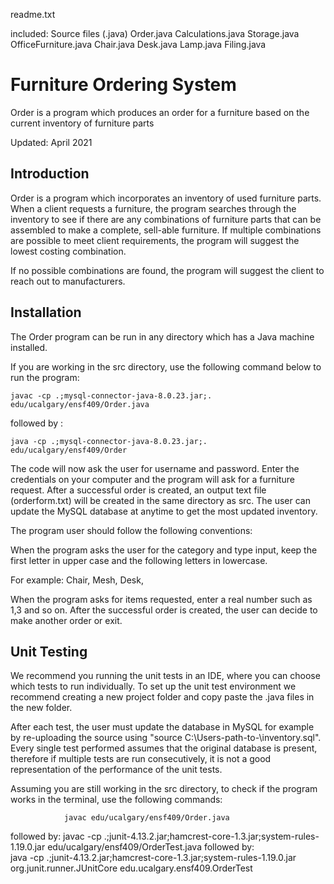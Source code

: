 readme.txt

included:
Source files (.java)
Order.java
Calculations.java
Storage.java
OfficeFurniture.java
Chair.java
Desk.java
Lamp.java
Filing.java


# Furniture Ordering System

Order is a program which produces an order for a furniture based on the current inventory of furniture parts

Updated: April 2021

Introduction
------------

Order is a program which incorporates an inventory of used furniture parts. When a client requests a furniture, the program searches through
the inventory to see if there are any combinations of furniture parts that can be assembled to make a complete, sell-able furniture. If multiple
combinations are possible to meet client requirements, the program will suggest the lowest costing combination.

If no possible combinations are found, the program will suggest the client to reach out to manufacturers.


Installation
-------------------

The Order program can be run in any directory which has a Java machine installed.

If you are working in the src directory, use the following command below to run the program:
```
javac -cp .;mysql-connector-java-8.0.23.jar;. edu/ucalgary/ensf409/Order.java
```
followed by :

```			
java -cp .;mysql-connector-java-8.0.23.jar;. edu/ucalgary/ensf409/Order 
```
				
The code will now ask the user for username and password. Enter the credentials on your computer and the program will ask for a furniture request.
After a successful order is created, an output text file (orderform.txt) will be created in the same directory as src. The user can update 
the MySQL database at anytime to get the most updated inventory.

The program user should follow the following conventions:

When the program asks the user for the category and type input, keep the first letter in upper case and the following letters in lowercase.

For example: Chair, Mesh, Desk, 

When the program asks for items requested, enter a real number such as 1,3 and so on.
After the successful order is created, the user can decide to make another order or exit.

				
Unit Testing
-------------------
We recommend you running the unit tests in an IDE, where you can choose which tests to run individually. To set up the unit test environment
we recommend creating a new project folder and copy paste the .java files in the new folder.

After each test, the user must update the database in MySQL for example by re-uploading the source using "source  C:\Users\-path-to-\inventory.sql".
Every single test performed assumes that the original database is present, therefore if multiple tests are run consecutively, 
it is not a good representation of the performance of the unit tests.

Assuming you are still working in the src directory, to check if the program works in the terminal, use the following commands: 

				javac edu/ucalgary/ensf409/Order.java  
followed by: 
				javac -cp .;junit-4.13.2.jar;hamcrest-core-1.3.jar;system-rules-1.19.0.jar edu/ucalgary/ensf409/OrderTest.java
followed by:   
				java -cp .;junit-4.13.2.jar;hamcrest-core-1.3.jar;system-rules-1.19.0.jar org.junit.runner.JUnitCore edu.ucalgary.ensf409.OrderTest
							

							
